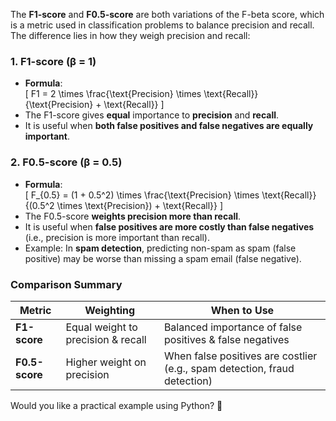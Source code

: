 The **F1-score** and **F0.5-score** are both variations of the F-beta score, which is a metric used in classification problems to balance precision and recall. The difference lies in how they weigh precision and recall:

### **1. F1-score** (β = 1)
- **Formula**:  
  \[
  F1 = 2 \times \frac{\text{Precision} \times \text{Recall}}{\text{Precision} + \text{Recall}}
  \]
- The F1-score gives **equal** importance to **precision** and **recall**.
- It is useful when **both false positives and false negatives are equally important**.

### **2. F0.5-score** (β = 0.5)
- **Formula**:  
  \[
  F_{0.5} = (1 + 0.5^2) \times \frac{\text{Precision} \times \text{Recall}}{(0.5^2 \times \text{Precision}) + \text{Recall}}
  \]
- The F0.5-score **weights precision more than recall**.
- It is useful when **false positives are more costly than false negatives** (i.e., precision is more important than recall).
- Example: In **spam detection**, predicting non-spam as spam (false positive) may be worse than missing a spam email (false negative).

### **Comparison Summary**
| Metric  | Weighting | When to Use |
|---------|----------|-------------|
| **F1-score**  | Equal weight to precision & recall | Balanced importance of false positives & false negatives |
| **F0.5-score** | Higher weight on precision | When false positives are costlier (e.g., spam detection, fraud detection) |

Would you like a practical example using Python? 🚀